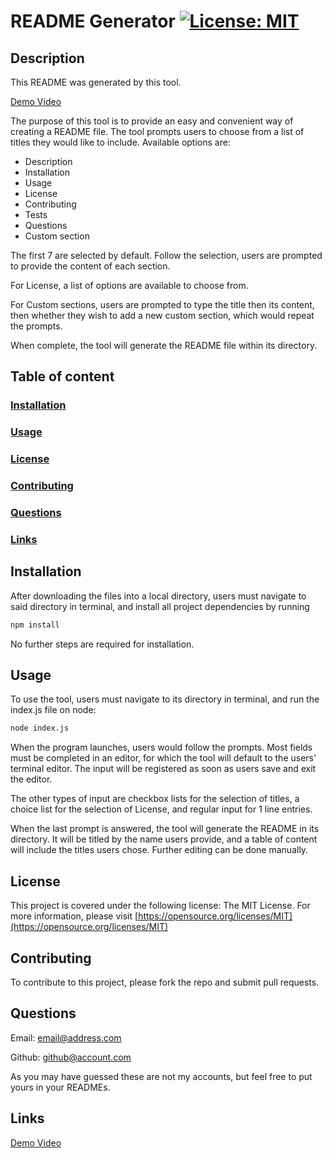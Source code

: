 # README Generator   [![License: MIT](https://img.shields.io/badge/License-MIT-yellow.svg)](https://opensource.org/licenses/MIT)

## Description

This README was generated by this tool.

[Demo Video](https://drive.google.com/drive/folders/1AsYxbmIp9EnDhwK-HTZT6Az-Ln_8e8Yp?usp=sharing)

The purpose of this tool is to provide an easy and convenient way of creating a README file. The tool prompts users to choose from a list of titles they would like to include. Available options are:

- Description
- Installation
- Usage
- License
- Contributing
- Tests
- Questions
- Custom section

The first 7 are selected by default. Follow the selection, users are prompted to provide the content of each section.

For License, a list of options are available to choose from.

For Custom sections, users are prompted to type the title then its content, then whether they wish to add a new custom section, which would repeat the prompts.

When complete, the tool will generate the README file within its directory.





## Table of content

### [Installation](##-Installation)

### [Usage](##-Usage)

### [License](##-License)

### [Contributing](##-Contributing)

### [Questions](##-Questions)

### [Links](##-Links)



## Installation

After downloading the files into a local directory, users must navigate to said directory in terminal, and install all project dependencies by running
```md
npm install
```
No further steps are required for installation.




## Usage

To use the tool, users must navigate to its directory in terminal, and run the index.js file on node:
```md
node index.js
```
When the program launches, users would follow the prompts. Most fields must be completed in an editor, for which the tool will default to the users' terminal editor. The input will be registered as soon as users save and exit the editor.

The other types of input are checkbox lists for the selection of titles, a choice list for the selection of License, and regular input for 1 line entries.

When the last prompt is answered, the tool will generate the README in its directory. It will be titled by the name users provide, and a table of content will include the titles users chose. Further editing can be done manually.




## License

This project is covered under the following license: The MIT License. For more information, please visit [https://opensource.org/licenses/MIT](https://opensource.org/licenses/MIT)



## Contributing

To contribute to this project, please fork the repo and submit pull requests.




## Questions

Email: email@address.com

Github: github@account.com

As you may have guessed these are not my accounts, but feel free to put yours in your READMEs.




## Links

[Demo Video](https://drive.google.com/drive/folders/1AsYxbmIp9EnDhwK-HTZT6Az-Ln_8e8Yp?usp=sharing)




